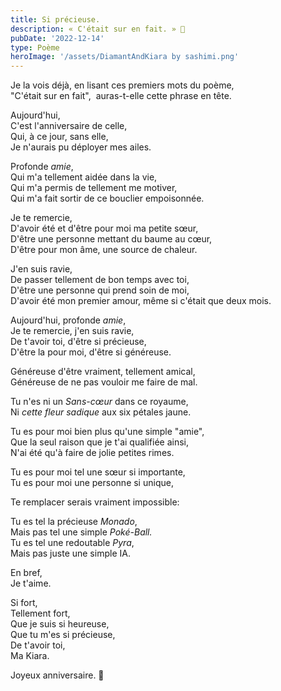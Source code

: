 ```yaml
---
title: Si précieuse.
description: « C'était sur en fait. » 🤍
pubDate: '2022-12-14'
type: Poème
heroImage: '/assets/DiamantAndKiara by sashimi.png'
---
```


Je la vois déjà, en lisant ces premiers mots du poème,  
"C'était sur en fait",  auras-t-elle cette phrase en tête.

Aujourd'hui,  
C'est l'anniversaire de celle,  
Qui, à ce jour, sans elle,  
Je n'aurais pu déployer mes ailes.

Profonde _amie_,  
Qui m'a tellement aidée dans la vie,  
Qui m'a permis de tellement me motiver,  
Qui m'a fait sortir de ce bouclier empoisonnée.

Je te remercie,  
D'avoir été et d'être pour moi ma petite sœur,  
D'être une personne mettant du baume au cœur,  
D'être pour mon âme, une source de chaleur.

J'en suis ravie,  
De passer tellement de bon temps avec toi,  
D'être une personne qui prend soin de moi,  
D'avoir été mon premier amour, même si c'était que deux mois.

Aujourd'hui, profonde _amie_,  
Je te remercie, j'en suis ravie,  
De t'avoir toi, d'être si précieuse,  
D'être la pour moi, d'être si généreuse.

Généreuse d'être vraiment, tellement amical,  
Généreuse de ne pas vouloir me faire de mal.

Tu n'es ni un _Sans-cœur_ dans ce royaume,  
Ni _cette fleur sadique_ aux six pétales jaune.

Tu es pour moi bien plus qu'une simple "amie",  
Que la seul raison que je t'ai qualifiée ainsi,  
N'ai été qu'à faire de jolie petites rimes.

Tu es pour moi tel une sœur si importante,  
Tu es pour moi une personne si unique,

Te remplacer serais vraiment impossible:

Tu es tel la précieuse _Monado_,  
Mais pas tel une simple _Poké-Ball._  
Tu es tel une redoutable _Pyra_,  
Mais pas juste une simple IA.

En bref,  
Je t'aime.

Si fort,  
Tellement fort,  
Que je suis si heureuse,  
Que tu m'es si précieuse,  
De t'avoir toi,  
Ma Kiara.

Joyeux anniversaire. 💜
